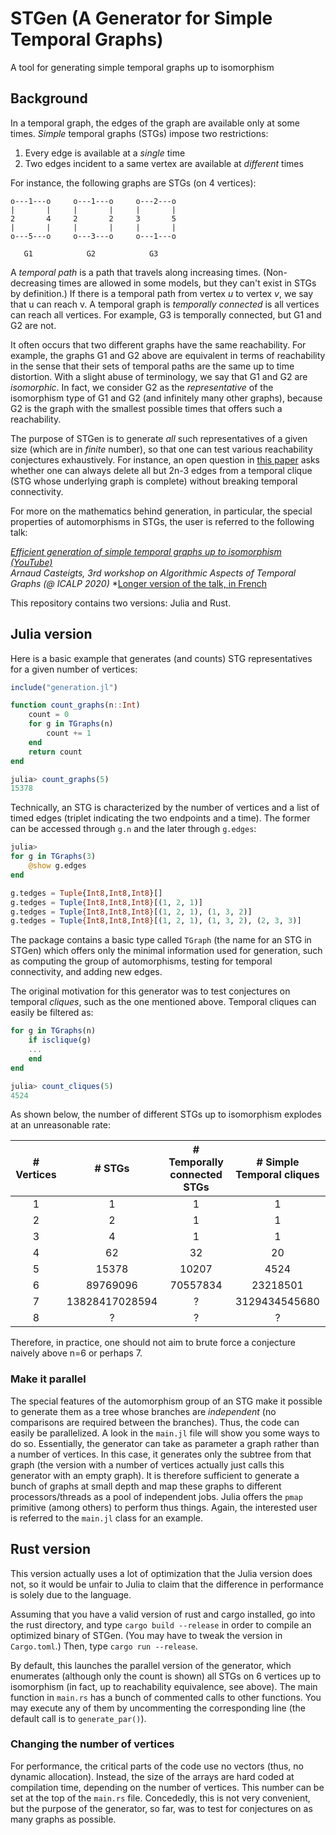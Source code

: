 # STGen (A Generator for Simple Temporal Graphs)
A tool for generating simple temporal graphs up to isomorphism

## Background
In a temporal graph, the edges of the graph are available only at some times.
*Simple* temporal graphs (STGs) impose two restrictions:

1. Every edge is available at a *single* time
2. Two edges incident to a same vertex are available at *different* times

For instance, the following graphs are STGs (on 4 vertices):

```
o---1---o     o---1---o     o---2---o
|       |     |       |     |       |
2       4     2       2     3       5
|       |     |       |     |       |
o---5---o     o---3---o     o---1---o

   G1            G2            G3
```

A *temporal path* is a path that travels along increasing times.
(Non-decreasing times are allowed in some models, but they can't exist in STGs
by definition.)
If there is a temporal path from vertex *u* to vertex *v*, we say that u can reach v. A temporal graph is *temporally connected* is all vertices can reach
all vertices. For example, G3 is temporally connected, but G1 and G2 are not.

It often occurs that two different graphs have the same reachability.
For example, the graphs G1 and G2 above are equivalent in terms of reachability in the sense that their sets of temporal paths are the same up to time distortion. With a slight abuse of terminology, we say that G1 and G2 are *isomorphic*. In fact, we consider G2 as the *representative* of the isomorphism type of G1 and G2 (and infinitely many other graphs), because G2 is the graph with the smallest possible times that offers such a reachability.

The purpose of STGen is to generate *all* such representatives of a given size (which are in *finite* number), so that one can test various reachability conjectures exhaustively. For instance, an open question in [this paper]() asks whether one can always delete all but 2n-3 edges from a temporal clique (STG whose underlying graph is complete) without breaking temporal connectivity.

For more on the mathematics behind generation, in particular, the special properties of automorphisms in STGs, the user is referred to the following talk:

*[Efficient generation of simple temporal graphs up to isomorphism (YouTube)](https://www.youtube.com/watch?v=pgRBl--JJVc)*  
*Arnaud Casteigts, 3rd workshop on Algorithmic Aspects of Temporal Graphs (@ ICALP 2020)*
*[Longer version of the talk, in French](https://visio.u-bordeaux.fr/playback/presentation/2.0/playback.html?meetingId=bfe00d5046e9d24d0c256a9acfb841c176461c85-1599467221221)

This repository contains two versions: Julia and Rust.

## Julia version

Here is a basic example that generates (and counts) STG representatives for a given number of vertices:

```Julia
include("generation.jl")

function count_graphs(n::Int)
    count = 0
    for g in TGraphs(n)
        count += 1
    end
    return count
end

julia> count_graphs(5)
15378
```

Technically, an STG is characterized by the number of vertices and a list of timed edges (triplet indicating the two endpoints and a time). The former can be accessed through `g.n` and the later through `g.edges`:

```Julia
julia>
for g in TGraphs(3)
    @show g.edges
end

g.tedges = Tuple{Int8,Int8,Int8}[]
g.tedges = Tuple{Int8,Int8,Int8}[(1, 2, 1)]
g.tedges = Tuple{Int8,Int8,Int8}[(1, 2, 1), (1, 3, 2)]
g.tedges = Tuple{Int8,Int8,Int8}[(1, 2, 1), (1, 3, 2), (2, 3, 3)]
```

The package contains a basic type called `TGraph` (the name for an STG in STGen) which offers only the minimal information used for generation, such as computing the group of automorphisms, testing for temporal connectivity, and adding new edges.

The original motivation for this generator was to test conjectures on temporal *cliques*, such as the one mentioned above. Temporal cliques can easily be filtered as:

```Julia
for g in TGraphs(n)
    if isclique(g)
	...
    end
end

julia> count_cliques(5)
4524
```

As shown below, the number of different STGs up to isomorphism explodes at an unreasonable rate:

| # Vertices   |      # STGs      |  # Temporally connected STGs |  # Simple Temporal cliques |
|:----------:|:-------------:|:------:|:------:|
| 1 |  1 | 1 | 1 |
| 2 |  2 | 1 | 1 |
| 3 |  4 | 1 | 1 |
| 4 | 62 | 32 | 20 |
| 5 | 15378 | 10207 | 4524 |
| 6 | 89769096 | 70557834 | 23218501 |
| 7 | 13828417028594 | ? | 3129434545680 |
| 8 | ? | ? | ? |

Therefore, in practice, one should not aim to brute force a conjecture naively above n=6 or perhaps 7.

### Make it parallel

The special features of the automorphism group of an STG make it possible to generate them as a tree whose branches are *independent*
(no comparisons are required between the branches). Thus, the code can easily be parallelized.
A look in the `main.jl` file will show you some ways to do so.
Essentially, the generator can take as parameter a graph rather than a number of vertices.
In this case, it generates only the subtree from that graph (the version with a number of vertices actually just calls this generator with an empty graph).
It is therefore sufficient to generate a bunch of graphs at small depth and map these graphs to different processors/threads as a pool of independent jobs.
Julia offers the `pmap` primitive (among others) to perform thus things.
Again, the interested user is referred to the `main.jl` class for an example.


## Rust version

This version actually uses a lot of optimization that the Julia version does not, so it would be unfair to Julia to claim that the difference in performance is solely due to the language.

Assuming that you have a valid version of rust and cargo installed, go into the rust directory, and type `cargo build --release` in order to compile an optimized binary of STGen. (You may have to tweak the version in `Cargo.toml`.) Then, type `cargo run --release`.

By default, this launches the parallel version of the generator, which enumerates (although only the count is shown) all STGs on 6 vertices up to isomorphism (in fact, up to reachability equivalence, see above). The main function in `main.rs` has a bunch of commented calls to other functions. You may execute any of them by uncommenting the corresponding line (the default call is to `generate_par()`).

### Changing the number of vertices

For performance, the critical parts of the code use no vectors (thus, no dynamic allocation). Instead, the size of the arrays are hard coded at compilation time, depending on the number of vertices. This number can be set at the top of the `main.rs` file. Concededly, this is not very convenient, but the purpose of the generator, so far, was to test for conjectures on as many graphs as possible.